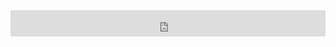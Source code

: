 <link rel="stylesheet" href="style.css" />
<iframe style="border: 0; width: 100%; height: 42px;" src="https://bandcamp.com/EmbeddedPlayer/album=2891555209/size=small/bgcol=333333/linkcol=e99708/track=2577409248/transparent=true/" seamless><a href="https://royalheadache.bandcamp.com/album/s-t-lp">s/t LP by Royal Headache</a></iframe>
